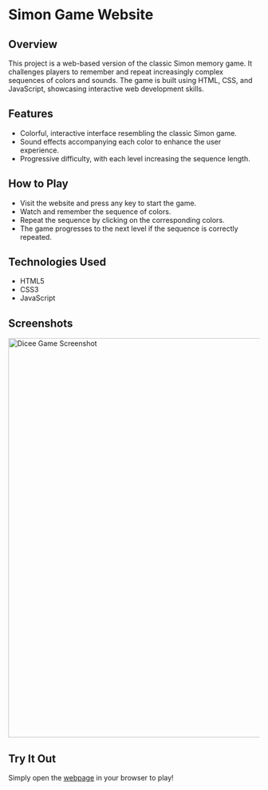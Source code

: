 # Simon Game Website

## Overview
This project is a web-based version of the classic Simon memory game. It challenges players to remember and repeat increasingly complex sequences of colors and sounds. The game is built using HTML, CSS, and JavaScript, showcasing interactive web development skills.

## Features
- Colorful, interactive interface resembling the classic Simon game.
- Sound effects accompanying each color to enhance the user experience.
- Progressive difficulty, with each level increasing the sequence length.

## How to Play
- Visit the website and press any key to start the game.
- Watch and remember the sequence of colors.
- Repeat the sequence by clicking on the corresponding colors.
- The game progresses to the next level if the sequence is correctly repeated.

## Technologies Used
- HTML5
- CSS3
- JavaScript

## Screenshots
<img src="https://i.postimg.cc/hthNRQZz/simon-game-screenshot.png" width="800" alt="Dicee Game Screenshot">

## Try It Out
Simply open the [webpage](https://yutongxie58.github.io/simon-game-website/) in your browser to play!
